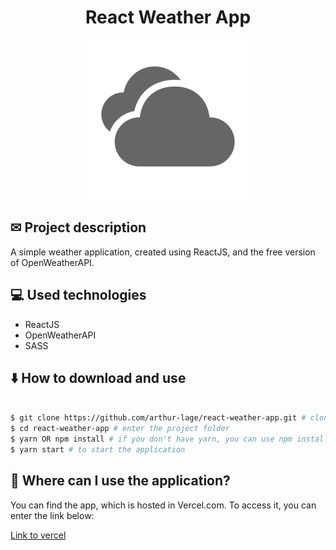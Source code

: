 <h1 align="center">
	React Weather App
</h1>

<p align="center">
	<img src="./src/images/cloudy.svg" />
</p>

## ✉ Project description

A simple weather application, created using ReactJS, and the free version of OpenWeatherAPI.

## 💻 Used technologies

- ReactJS
- OpenWeatherAPI
- SASS

## ⬇️ How to download and use

```bash

$ git clone https://github.com/arthur-lage/react-weather-app.git # clone the project repository to your machine
$ cd react-weather-app # enter the project folder
$ yarn OR npm install # if you don't have yarn, you can use npm install instead
$ yarn start # to start the application

```

## 📎 Where can I use the application?

You can find the app, which is hosted in Vercel.com. To access it, you can enter the link below:

<a href="https://react-weather-app-arthurlage.vercel.app">Link to vercel</a>
